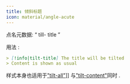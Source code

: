 ```yaml
---
title: 倾斜标题
icon: material/angle-acute
---
```


点名元数据: “ till- title ”

用法 :
```md
> [!info|tilt-title] The title will be tilted
> Content is shown as usual
```

样式本身也适用于["tilt-all"](../combined-styling/page-17.md)]] 与["tilt-content"](../content-styling/page-7.md)同时 .